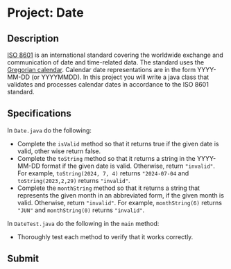 # Project: Date
## Description
[ISO 8601](https://en.wikipedia.org/wiki/ISO_8601) is an international standard covering the worldwide exchange and communication of date and time-related data. The standard uses the [Gregorian calendar](https://en.wikipedia.org/wiki/Gregorian_calendar). Calendar date representations are in the form YYYY-MM-DD (or YYYYMMDD).
In this project you will write a java class that validates and processes calendar dates in accordance to the ISO 8601 standard.
## Specifications
In `Date.java` do the following:
- Complete the `isValid` method so that it returns true if the given date is valid, other wise return false.
- Complete the `toString` method so that it returns a string in the YYYY-MM-DD format if the given date is valid. Otherwise, return `"invalid"`. For example, `toString(2024, 7, 4)` returns `"2024-07-04` and `toString(2023,2,29)` returns `"invalid"`.
- Complete the `monthString` method so that it returns a string that represents the given month in an abbreviated form, if the given month is valid. Otherwise, return `"invalid"`. For example, `monthString(6)` returns `"JUN"` and `monthString(0)` returns `"invalid"`.

In `DateTest.java` do the following in the `main` method:
- Thoroughly test each method to verify that it works correctly.
## Submit
